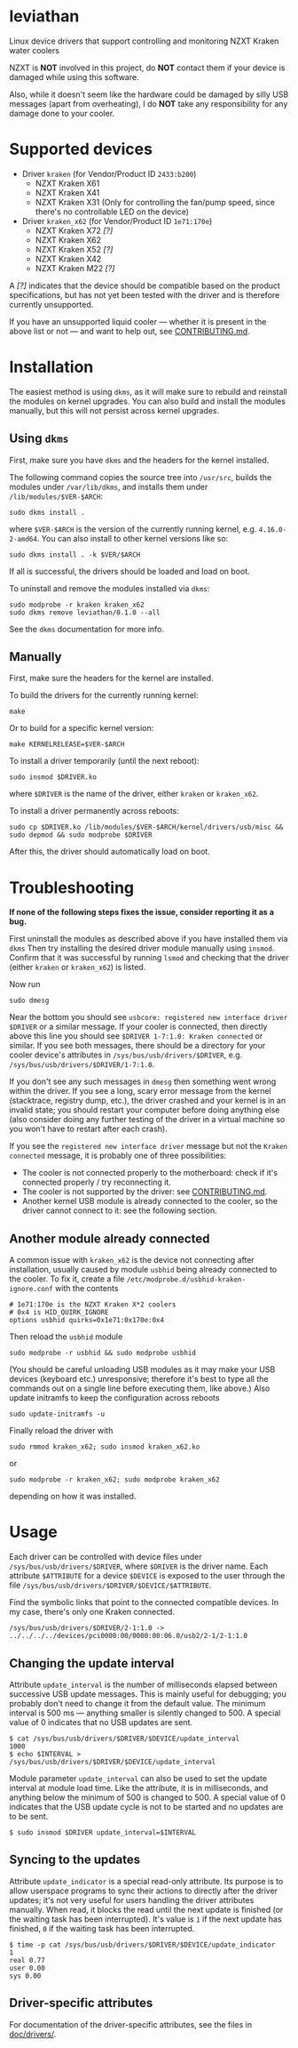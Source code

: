 # leviathan

Linux device drivers that support controlling and monitoring NZXT Kraken water coolers

NZXT is **NOT** involved in this project, do **NOT** contact them if your device is damaged while using this software.

Also, while it doesn't seem like the hardware could be damaged by silly USB messages (apart from overheating), I do **NOT** take any responsibility for any damage done to your cooler.

# Supported devices

* Driver `kraken` (for Vendor/Product ID `2433:b200`)
  * NZXT Kraken X61 
  * NZXT Kraken X41
  * NZXT Kraken X31 (Only for controlling the fan/pump speed, since there's no controllable LED on the device)
* Driver `kraken_x62` (for Vendor/Product ID `1e71:170e`)
  * NZXT Kraken X72 *[?]*
  * NZXT Kraken X62
  * NZXT Kraken X52 *[?]*
  * NZXT Kraken X42
  * NZXT Kraken M22 *[?]*

A *[?]* indicates that the device should be compatible based on the product specifications, but has not yet been tested with the driver and is therefore currently unsupported.

If you have an unsupported liquid cooler — whether it is present in the above list or not — and want to help out, see [CONTRIBUTING.md](CONTRIBUTING.md).

# Installation

The easiest method is using `dkms`, as it will make sure to rebuild and reinstall the modules on kernel upgrades.
You can also build and install the modules manually, but this will not persist across kernel upgrades.

## Using `dkms`

First, make sure you have `dkms` and the headers for the kernel installed.

The following command copies the source tree into `/usr/src`, builds the modules under `/var/lib/dkms`, and installs them under `/lib/modules/$VER-$ARCH`:
```Shell
sudo dkms install .
```
where `$VER-$ARCH` is the version of the currently running kernel, e.g. `4.16.0-2-amd64`.
You can also install to other kernel versions like so:
```Shell
sudo dkms install . -k $VER/$ARCH
```
If all is successful, the drivers should be loaded and load on boot.

To uninstall and remove the modules installed via `dkms`:
```Shell
sudo modprobe -r kraken kraken_x62
sudo dkms remove leviathan/0.1.0 --all
```

See the `dkms` documentation for more info.

## Manually

First, make sure the headers for the kernel are installed.

To build the drivers for the currently running kernel:
```Shell
make
```
Or to build for a specific kernel version:
```Shell
make KERNELRELEASE=$VER-$ARCH
```

To install a driver temporarily (until the next reboot):
```Shell
sudo insmod $DRIVER.ko
```
where `$DRIVER` is the name of the driver, either `kraken` or `kraken_x62`.

To install a driver permanently across reboots:
```Shell
sudo cp $DRIVER.ko /lib/modules/$VER-$ARCH/kernel/drivers/usb/misc && sudo depmod && sudo modprobe $DRIVER
```
After this, the driver should automatically load on boot.

# Troubleshooting

**If none of the following steps fixes the issue, consider reporting it as a bug.**

First uninstall the modules as described above if you have installed them via `dkms`
Then try installing the desired driver module manually using `insmod`.
Confirm that it was successful by running `lsmod` and checking that the driver (either `kraken` or `kraken_x62`) is listed.

Now run
```Shell
sudo dmesg
```
Near the bottom you should see `usbcore: registered new interface driver $DRIVER` or a similar message.
If your cooler is connected, then directly above this line you should see `$DRIVER 1-7:1.0: Kraken connected` or similar.
If you see both messages, there should be a directory for your cooler device's attributes in `/sys/bus/usb/drivers/$DRIVER`, e.g. `/sys/bus/usb/drivers/$DRIVER/1-7:1.0`.

If you don't see any such messages in `dmesg` then something went wrong within the driver.
If you see a long, scary error message from the kernel (stacktrace, registry dump, etc.), the driver crashed and your kernel is in an invalid state; you should restart your computer before doing anything else (also consider doing any further testing of the driver in a virtual machine so you won't have to restart after each crash).

If you see the `registered new interface driver` message but not the `Kraken connected` message, it is probably one of three possibilities:
* The cooler is not connected properly to the motherboard: check if it's connected properly / try reconnecting it.
* The cooler is not supported by the driver: see [CONTRIBUTING.md](CONTRIBUTING.md).
* Another kernel USB module is already connected to the cooler, so the driver cannot connect to it: see the following section.

## Another module already connected

A common issue with `kraken_x62` is the device not connecting after installation, usually caused by module `usbhid` being already connected to the cooler.
To fix it, create a file `/etc/modprobe.d/usbhid-kraken-ignore.conf` with the contents
```
# 1e71:170e is the NZXT Kraken X*2 coolers
# 0x4 is HID_QUIRK_IGNORE
options usbhid quirks=0x1e71:0x170e:0x4
```
Then reload the `usbhid` module
```Shell
sudo modprobe -r usbhid && sudo modprobe usbhid
```
(You should be careful unloading USB modules as it may make your USB devices (keyboard etc.) unresponsive; therefore it's best to type all the commands out on a single line before executing them, like above.)
Also update initramfs to keep the configuration across reboots
```Shell
sudo update-initramfs -u
```

Finally reload the driver with
```Shell
sudo rmmod kraken_x62; sudo insmod kraken_x62.ko
```
or
```Shell
sudo modprobe -r kraken_x62; sudo modprobe kraken_x62
```
depending on how it was installed.

# Usage

Each driver can be controlled with device files under `/sys/bus/usb/drivers/$DRIVER`, where `$DRIVER` is the driver name.
Each attribute `$ATTRIBUTE` for a device `$DEVICE` is exposed to the user through the file `/sys/bus/usb/drivers/$DRIVER/$DEVICE/$ATTRIBUTE`.

Find the symbolic links that point to the connected compatible devices.
In my case, there's only one Kraken connected.
```Shell
/sys/bus/usb/drivers/$DRIVER/2-1:1.0 -> ../../../../devices/pci0000:00/0000:00:06.0/usb2/2-1/2-1:1.0
```

## Changing the update interval

Attribute `update_interval` is the number of milliseconds elapsed between successive USB update messages.
This is mainly useful for debugging; you probably don't need to change it from the default value.
The minimum interval is 500 ms — anything smaller is silently changed to 500.
A special value of 0 indicates that no USB updates are sent.
```Shell
$ cat /sys/bus/usb/drivers/$DRIVER/$DEVICE/update_interval
1000
$ echo $INTERVAL > /sys/bus/usb/drivers/$DRIVER/$DEVICE/update_interval
```

Module parameter `update_interval` can also be used to set the update interval at module load time.
Like the attribute, it is in milliseconds, and anything below the minimum of 500 is changed to 500.
A special value of 0 indicates that the USB update cycle is not to be started and no updates are to be sent.
```Shell
$ sudo insmod $DRIVER update_interval=$INTERVAL
```

## Syncing to the updates

Attribute `update_indicator` is a special read-only attribute.
Its purpose is to allow userspace programs to sync their actions to directly after the driver updates; it's not very useful for users handling the driver attributes manually.
When read, it blocks the read until the next update is finished (or the waiting task has been interrupted).
It's value is `1` if the next update has finished, `0` if the waiting task has been interrupted.
```Shell
$ time -p cat /sys/bus/usb/drivers/$DRIVER/$DEVICE/update_indicator
1
real 0.77
user 0.00
sys 0.00
```

## Driver-specific attributes

For documentation of the driver-specific attributes, see the files in [doc/drivers/](doc/drivers/).
